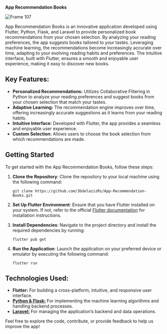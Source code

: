 **App Recommendation Books**


![Frame 107](https://github.com/3bdelazizRs/App-Recommendation-Books/assets/36267465/669ee7c9-5ae9-4b48-9e8d-cfd19af2968d)


App Recommendation Books is an innovative application developed using Flutter, Python, Flask, and Laravel to provide personalized book recommendations from your chosen selection. By analyzing your reading preferences, the app suggests books tailored to your tastes. Leveraging machine learning, the recommendations become increasingly accurate over time, adapting to your evolving reading habits and preferences. The intuitive interface, built with Flutter, ensures a smooth and enjoyable user experience, making it easy to discover new books.

## Key Features:

- **Personalized Recommendations:** Utilizes Collaborative Filtering in Python to analyze your reading preferences and suggest books from your chosen selection that match your tastes.
- **Adaptive Learning:** The recommendation engine improves over time, offering increasingly accurate suggestions as it learns from your reading habits.
- **Intuitive Interface:** Developed with Flutter, the app provides a seamless and enjoyable user experience.
- **Custom Selection:** Allows users to choose the book selection from which recommendations are made.

## Getting Started

To get started with the App Recommendation Books, follow these steps:

1. **Clone the Repository**: Clone the repository to your local machine using the following command:
   ```
   git clone https://github.com/3bdelazizRs/App-Recommendation-Books.git
   ```

2. **Set Up Flutter Environment**: Ensure that you have Flutter installed on your system. If not, refer to the official [Flutter documentation](https://flutter.dev/docs/get-started/install) for installation instructions.

3. **Install Dependencies**: Navigate to the project directory and install the required dependencies by running:
   ```
   flutter pub get
   ```

4. **Run the Application**: Launch the application on your preferred device or emulator by executing the following command:
   ```
   flutter run
   ```

## Technologies Used:

- **Flutter:** For building a cross-platform, intuitive, and responsive user interface.
- **[Python & Flask:](https://github.com/3bdelazizRs/App-Recommendation-Books-algorithem)** For implementing the machine learning algorithms and handling backend processes.
- **[Laravel:](https://github.com/3bdelazizRs/App-Recommendation-Books-Laravel)** For managing the application’s backend and data operations.

Feel free to explore the code, contribute, or provide feedback to help us improve the app!
